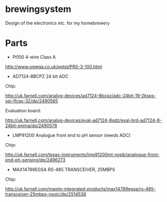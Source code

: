 # brewingsystem
Design of the electronics etc. for my homebrewery

# Parts

* Pt100 4-wire Class A

http://www.omega.co.uk/pptst/PRS-3-100.html

* AD7124-8BCPZ 24 bit ADC

Chip: 

http://uk.farnell.com/analog-devices/ad7124-8bcpz/adc-24bit-19-2ksps-spi-lfcsp-32/dp/2490565 

Evaluation board: 

http://uk.farnell.com/analog-devices/eval-ad7124-8sdz/eval-brd-ad7124-8-24bit-sigma/dp/2490578

* LMP91200 Analogue front end to pH sensor (needs ADC)

Chip:

http://uk.farnell.com/texas-instruments/lmp91200mt-nopb/analogue-front-end-ph-sensing/dp/2496273


* MAX14789EGSA RS-485 TRANSCEIVER, 25MBPS

Chip:

http://uk.farnell.com/maxim-integrated-products/max14789egsa/rs-485-transceiver-25mbps-nsoic/dp/2514538
